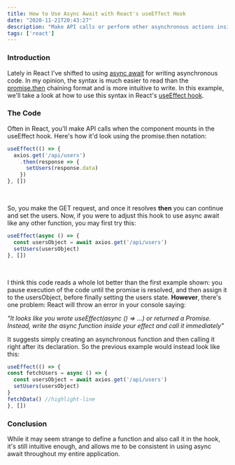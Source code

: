 ```yaml
---
title: How to Use Async Await with React's useEffect Hook
date: "2020-11-21T20:43:27"
description: "Make API calls or perform other asynchronous actions inside the React useEffect hook"
tags: ['react']
---
```


### Introduction

Lately in React I've shifted to using [async await](https://developer.mozilla.org/en-US/docs/Learn/JavaScript/Asynchronous/Async_await) for writing asynchronous code. In my opinion, the syntax is much easier to read than the [promise.then](https://developer.mozilla.org/en-US/docs/Web/JavaScript/Reference/Global_Objects/Promise/then) chaining format and is more intuitive to write. In this example, we'll take a look at how to use this syntax in React's [useEffect hook](https://reactjs.org/docs/hooks-effect.html).

### The Code

Often in React, you'll make API calls when the component mounts in the useEffect hook. Here's how it'd look using the promise.then notation:

```jsx
useEffect(() => {
  axios.get('/api/users')
    .then(response => {
      setUsers(response.data)
    })
}, [])
```

<br />

So, you make the GET request, and once it resolves **then** you can continue and set the users. Now, if you were to adjust this hook to use async await like any other function, you may first try this:

```jsx
useEffect(async () => {
  const usersObject = await axios.get('/api/users')
  setUsers(usersObject)
}, [])
```

<br />

I think this code reads a whole lot better than the first example shown: you pause execution of the code until the promise is resolved, and then assign it to the usersObject, before finally setting the users state. **However**, there's one problem: React will throw an error in your console saying: 

*"It looks like you wrote useEffect(async () => ...) or returned a Promise. Instead, write the async function inside your effect and call it immediately"*

It suggests simply creating an asynchronous function and then calling it right after its declaration. So the previous example would instead look like this:

```jsx
useEffect(() => {
const fetchUsers = async () => {
  const usersObject = await axios.get('/api/users')
  setUsers(usersObject)
}
fetchData() //highlight-line
}, [])
```

### Conclusion

While it may seem strange to define a function and also call it in the hook, it's still intuitive enough, and allows me to be consistent in using async await throughout my entire application.